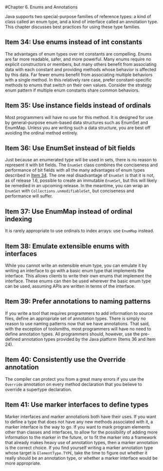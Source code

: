 #Chapter 6. Enums and Annotations

Java supports two special-purpose families of reference types: a kind of class called an enum type, and a kind of interface called an annotation type. This chapter discusses best practices for using these type families.

## Item 34: Use enums instead of int constants

The advantages of enum types over int constants are compelling. Enums are far more readable, safer, and more powerful. Many enums require no explicit constructors or members, but many others benefit from associating data with each constant and providing methods whose behavior is affected by this data. Far fewer enums benefit from associating multiple behaviors with a single method. In this relatively rare case, prefer constant-specific methods to enums that switch on their own values. Consider the strategy enum pattern if multiple enum constants share common behaviors.

## Item 35: Use instance fields instead of ordinals

Most programmers will have no use for this method. It is designed for use by general-purpose enum-based data structures such as EnumSet and EnumMap. Unless you are writing such a data structure, you are best off avoiding the ordinal method entirely.

## Item 36: Use EnumSet instead of bit fields

Just because an enumerated type will be used in sets, there is no reason to represent it with bit fields. The `EnumSet` class combines the conciseness and performance of bit fields with all the many advantages of enum types described in [Item 34](chapter-6.md#item-34-use-enums-instead-of-int-constants). The one real disadvantage of `EnumSet` is that it is not, as of release 1.6, possible to create an immutable `EnumSet`, but this will likely be remedied in an upcoming release. In the meantime, you can wrap an `EnumSet` with `Collections.unmodifiableSet`, but conciseness and performance will suffer.

## Item 37: Use EnumMap instead of ordinal indexing

It is rarely appropriate to use ordinals to index arrays: use `EnumMap` instead.

## Item 38: Emulate extensible enums with interfaces

While you cannot write an extensible enum type, you can emulate it by writing an interface to go with a basic enum type that implements the interface. This allows clients to write their own enums that implement the interface. These enums can then be used wherever the basic enum type can be used, assuming APIs are written in terms of the interface.

## Item 39: Prefer annotations to naming patterns

If you write a tool that requires programmers to add information to source files, define an appropriate set of annotation types. There is simply no reason to use naming patterns now that we have annotations. That said, with the exception of toolsmiths, most programmers will have no need to define annotation types. All programmers should, however, use the pre- defined annotation types provided by the Java platform (Items 36 and Item 24).

## Item 40: Consistently use the Override annotation

The compiler can protect you from a great many errors if you use the `Override` annotation on every method declaration that you believe to override a supertype declaration.

## Item 41: Use marker interfaces to define types

Marker interfaces and marker annotations both have their uses. If you want to define a type that does not have any new methods associated with it, a marker interface is the way to go. If you want to mark program elements other than classes and interfaces, to allow for the possibility of adding more information to the marker in the future, or to fit the marker into a framework that already makes heavy use of annotation types, then a marker annotation is the correct choice. If you find yourself writing a marker annotation type whose target is `ElementType.TYPE`, take the time to figure out whether it really should be an annotation type, or whether a marker interface would be more appropriate.